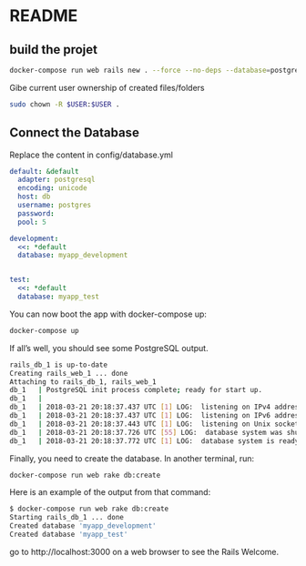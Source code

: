 # README

## build the projet

``` bash
docker-compose run web rails new . --force --no-deps --database=postgresql
```

Gibe current user ownership of created files/folders
```bash
sudo chown -R $USER:$USER .
```

## Connect the Database

Replace the content in config/database.yml

``` yml
default: &default
  adapter: postgresql
  encoding: unicode
  host: db
  username: postgres
  password:
  pool: 5

development:
  <<: *default
  database: myapp_development


test:
  <<: *default
  database: myapp_test

```

You can now boot the app with docker-compose up:

``` bash
docker-compose up
```
If all’s well, you should see some PostgreSQL output.

``` bash
rails_db_1 is up-to-date
Creating rails_web_1 ... done
Attaching to rails_db_1, rails_web_1
db_1   | PostgreSQL init process complete; ready for start up.
db_1   |
db_1   | 2018-03-21 20:18:37.437 UTC [1] LOG:  listening on IPv4 address "0.0.0.0", port 5432
db_1   | 2018-03-21 20:18:37.437 UTC [1] LOG:  listening on IPv6 address "::", port 5432
db_1   | 2018-03-21 20:18:37.443 UTC [1] LOG:  listening on Unix socket "/var/run/postgresql/.s.PGSQL.5432"
db_1   | 2018-03-21 20:18:37.726 UTC [55] LOG:  database system was shut down at 2018-03-21 20:18:37 UTC
db_1   | 2018-03-21 20:18:37.772 UTC [1] LOG:  database system is ready to accept connections
```

Finally, you need to create the database. In another terminal, run:
``` bash
docker-compose run web rake db:create
```
Here is an example of the output from that command:
``` bash
$ docker-compose run web rake db:create
Starting rails_db_1 ... done
Created database 'myapp_development'
Created database 'myapp_test'
```

go to http://localhost:3000 on a web browser to see the Rails Welcome.
